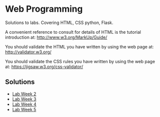 # Web Programming

Solutions to labs. Covering HTML, CSS python, Flask.

A convenient reference to consult for details of HTML is the tutorial introduction at:
<http://www.w3.org/MarkUp/Guide/>

You should validate the HTML you have written by using the web page at:
<http://validator.w3.org/>

You should validate the CSS rules you have written by using the web page at:
<https://jigsaw.w3.org/css-validator/>

## Solutions

* [Lab Week 2](lab-week-2/README.md)
* [Lab Week 3](lab-week-3/README.md)
* [Lab Week 4](lab-week-4/README.md)
* [Lab Week 5](lab-week-5/README.md)
